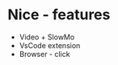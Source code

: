 # Nice - features

 * <Variant type="info" v-click> Video + SlowMo  </Variant>
 * <Variant type="info" v-click> VsCode extension </Variant>
 * <Variant type="info" v-click> Browser - click </Variant>
